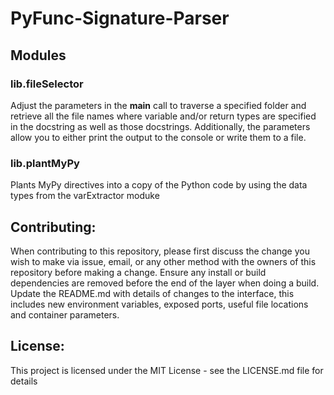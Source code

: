 # PyFunc-Signature-Parser

## Modules
### lib.fileSelector
Adjust the parameters in the __main__ call to traverse a specified folder and retrieve all the file names where variable and/or return types are specified in the docstring as well as those docstrings. Additionally, the parameters allow you to either print the output to the console or write them to a file.
### lib.plantMyPy
Plants MyPy directives into a copy of the Python code by using the data types from the varExtractor moduke

## Contributing:
When contributing to this repository, please first discuss the change you wish to make via issue, email, or any other method with the owners of this repository before making a change. Ensure any install or build dependencies are removed before the end of the layer when doing a build. Update the README.md with details of changes to the interface, this includes new environment variables, exposed ports, useful file locations and container parameters.

## License:
This project is licensed under the MIT License - see the LICENSE.md file for details
